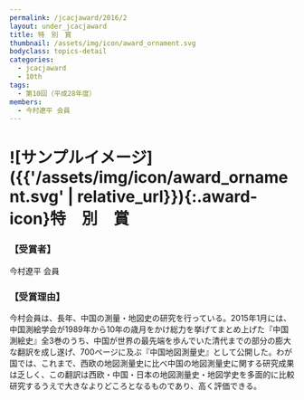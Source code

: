 ```yaml
---
permalink: /jcacjaward/2016/2
layout: under_jcacjaward
title: 特　別　賞
thumbnail: /assets/img/icon/award_ornament.svg
bodyclass: topics-detail
categories:
  - jcacjaward
  - 10th
tags:
  - 第10回（平成28年度）
members:
  - 今村遼平 会員
---
```


# ![サンプルイメージ]({{'/assets/img/icon/award_ornament.svg' | relative_url}}){:.award-icon}特　別　賞

### 【受賞者】

今村遼平 会員

### 【受賞理由】

今村会員は、長年、中国の測量・地図史の研究を行っている。2015年1月には、中国測絵学会が1989年から10年の歳月をかけ総力を挙げてまとめ上げた『中国測絵史』全3巻のうち、中国が世界の最先端を歩んでいた清代までの部分の膨大な翻訳を成し遂げ、700ページに及ぶ『中国地図測量史』として公開した。わが国では、これまで、西欧の地図測量史に比べ中国の地図測量史に関する研究成果は乏しく、この翻訳は西欧・中国・日本の地図測量史・地図学史を多面的に比較研究するうえで大きなよりどころとなるものであり、高く評価できる。
